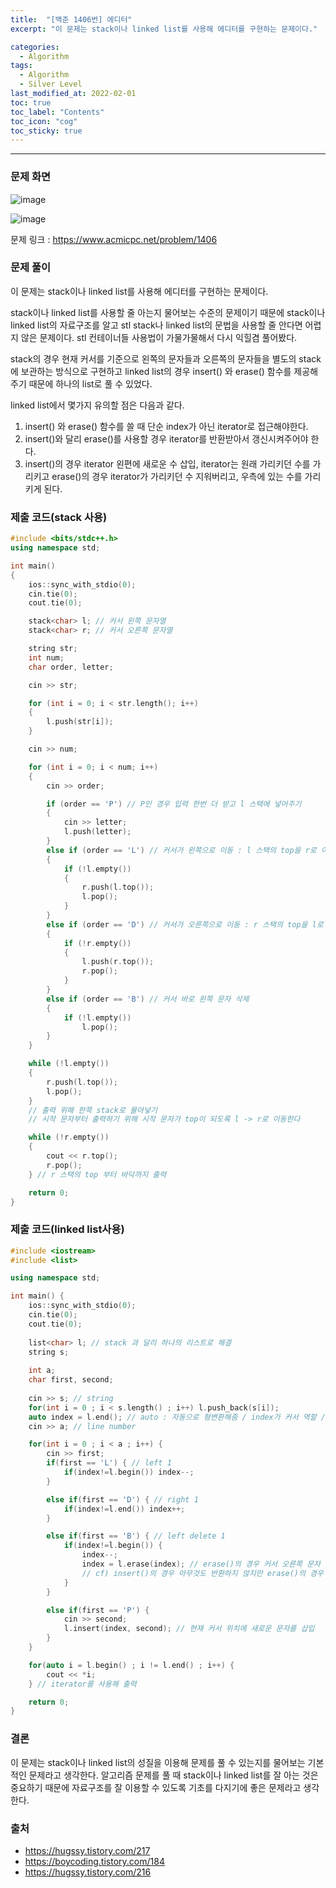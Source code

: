 ```yaml
---
title:  "[백준 1406번] 에디터"
excerpt: "이 문제는 stack이나 linked list를 사용해 에디터를 구현하는 문제이다."

categories:
  - Algorithm
tags:
  - Algorithm
  - Silver Level
last_modified_at: 2022-02-01 
toc: true
toc_label: "Contents"
toc_icon: "cog"
toc_sticky: true
---
```


---


### 문제 화면

![image](https://user-images.githubusercontent.com/54565079/151921585-c7e7fd64-acd2-4474-9e7d-e109043e5cef.png)

![image](https://user-images.githubusercontent.com/54565079/151923622-a2181a3c-7f93-4f74-bc80-7484a3a3e29d.png)

문제 링크 : <https://www.acmicpc.net/problem/1406> 



### 문제 풀이

이 문제는 stack이나 linked list를 사용해 에디터를 구현하는 문제이다. 

 stack이나 linked list를 사용할 줄 아는지 물어보는 수준의 문제이기 때문에 stack이나 linked list의 자료구조를 알고 stl stack나 linked list의 문법을 사용할 줄 안다면 어렵지 않은 문제이다. stl 컨테이너들 사용법이 가물가물해서 다시 익힐겸 풀어봤다. 

stack의 경우 현재 커서를 기준으로 왼쪽의 문자들과 오른쪽의 문자들을 별도의 stack에 보관하는 방식으로 구현하고 linked list의 경우 insert() 와 erase() 함수를 제공해주기 때문에 하나의 list로 풀 수 있었다. 

linked list에서 몇가지 유의할 점은 다음과 같다. 

1. insert() 와 erase() 함수를 쓸 때 단순 index가 아닌 iterator로 접근해야한다.
2. insert()와 달리 erase()를 사용할 경우 iterator를 반환받아서 갱신시켜주어야 한다.
3. insert()의 경우 iterator 왼편에 새로운 수 삽입, iterator는 원래 가리키던 수를 가리키고 erase()의 경우 iterator가 가리키던 수 지워버리고, 우측에 있는 수를 가리키게 된다.



### 제출 코드(stack 사용)

```c++
#include <bits/stdc++.h>
using namespace std;

int main()
{
    ios::sync_with_stdio(0);
    cin.tie(0);
    cout.tie(0);

    stack<char> l; // 커서 왼쪽 문자열
    stack<char> r; // 커서 오른쪽 문자열

    string str;
    int num;
    char order, letter;

    cin >> str;

    for (int i = 0; i < str.length(); i++)
    {
        l.push(str[i]);
    }

    cin >> num;

    for (int i = 0; i < num; i++)
    {
        cin >> order;

        if (order == 'P') // P인 경우 입력 한번 더 받고 l 스택에 넣어주기
        {
            cin >> letter;
            l.push(letter);
        }
        else if (order == 'L') // 커서가 왼쪽으로 이동 : l 스택의 top을 r로 이동
        {
            if (!l.empty())
            {
                r.push(l.top());
                l.pop();
            }
        }
        else if (order == 'D') // 커서가 오른쪽으로 이동 : r 스택의 top을 l로 이동
        {
            if (!r.empty())
            {
                l.push(r.top());
                r.pop();
            }
        }
        else if (order == 'B') // 커서 바로 왼쪽 문자 삭제
        {
            if (!l.empty())
                l.pop();
        }
    }

    while (!l.empty())
    {
        r.push(l.top());
        l.pop();
    } 
    // 출력 위해 한쪽 stack로 몰아넣기 
    // 시작 문자부터 출력하기 위해 시작 문자가 top이 되도록 l -> r로 이동한다

    while (!r.empty())
    {
        cout << r.top();
        r.pop();
    } // r 스택의 top 부터 바닥까지 출력

    return 0;
}
```



### 제출 코드(linked list사용)

```c++
#include <iostream>
#include <list>

using namespace std;

int main() {
    ios::sync_with_stdio(0);
    cin.tie(0);
    cout.tie(0);
    
    list<char> l; // stack 과 달리 하나의 리스트로 해결
    string s;
    
    int a;
    char first, second;
    
    cin >> s; // string
    for(int i = 0 ; i < s.length() ; i++) l.push_back(s[i]);
    auto index = l.end(); // auto : 자동으로 형변환해줌 / index가 커서 역할 / 현재 시점에서는 문자열 가장 뒤에 커서가 위치함
    cin >> a; // line number

    for(int i = 0 ; i < a ; i++) {
        cin >> first;
        if(first == 'L') { // left 1
            if(index!=l.begin()) index--;
        }

        else if(first == 'D') { // right 1
            if(index!=l.end()) index++;
        }

        else if(first == 'B') { // left delete 1
            if(index!=l.begin()) {
                index--;
                index = l.erase(index); // erase()의 경우 커서 오른쪽 문자 지우게 됨
                // cf) insert()의 경우 아무것도 반환하지 않지만 erase()의 경우 iterator를 반환하기 때문에 erase함수를 쓸 경우에는 iterator를 받아서 갱신(저장)하는 방식으로 구현해 주어야 한다
            }
        }

        else if(first == 'P') {
            cin >> second;
            l.insert(index, second); // 현재 커서 위치에 새로운 문자를 삽입
        }
    }

    for(auto i = l.begin() ; i != l.end() ; i++) {
        cout << *i;
    } // iterator를 사용해 출력

    return 0;
}
```



### 결론

이 문제는 stack이나 linked list의 성질을 이용해 문제를 풀 수 있는지를 물어보는 기본적인 문제라고 생각한다. 알고리즘 문제를 풀 때 stack이나 linked list를 잘 아는 것은 중요하기 때문에 자료구조를 잘 이용할 수 있도록 기초를 다지기에 좋은 문제라고 생각한다. 



### 출처

- <https://hugssy.tistory.com/217>
- <https://boycoding.tistory.com/184>
- <https://hugssy.tistory.com/216>

